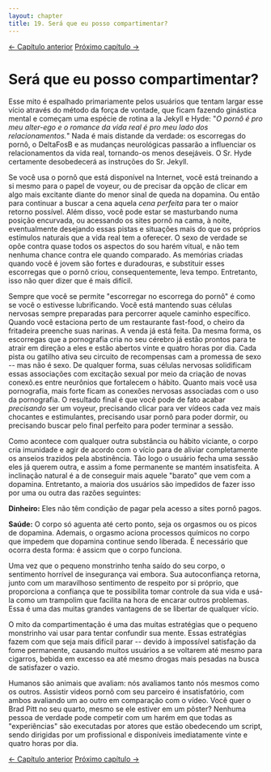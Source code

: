 ```yaml
---
layout: chapter
title: 19. Será que eu posso compartimentar? 
---
```

<div class="pagination-selector">
<a href="18-sera-que-eu-vou-sentir-falta.html" class="chapter-btn">&larr; Capítulo anterior</a>
<a href="20-evite-falsos-incentivos.html" class="chapter-btn">Próximo capítulo &#8594;</a>
</div>

# Será que eu posso compartimentar?

Esse mito é espalhado primariamente pelos usuários que tentam largar esse vício através do método da força de vontade, que ficam fazendo ginástica mental e começam uma espécie de rotina a la Jekyll e Hyde: "*O pornô é pro meu alter-ego e o romance da vida real é pro meu lado dos relacionamentos.*" Nada é mais distande da verdade: os escorregas do pornô, o DeltaFosB e as mudanças neurológicas passarão a influenciar os relacionamentos da vida real, tornando-os menos desejáveis. O Sr. Hyde certamente desobedecerá as instruções do Sr. Jekyll.

Se você usa o pornô que está disponível na Internet, você está treinando a si mesmo para o papel de voyeur, ou de precisar da opção de clicar em algo mais excitante diante do menor sinal de queda na dopamina. Ou então para continuar a buscar a cena aquela *cena perfeita* para ter o maior retorno possível. Além disso, você pode estar se masturbando numa posição encurvada, ou acessando os sites pornô na cama, à noite, eventualmente desejando essas pistas e situações mais do que os próprios estímulos naturais que a vida real tem a oferecer. O sexo de verdade se opõe contra quase todos os aspectos do sou harém vitual, e não tem nenhuma chance contra ele quando comparado. As memórias criadas quando você é jovem são fortes e duradouras, e substituir esses escorregas que o pornô criou, consequentemente, leva tempo. Entretanto, isso não quer dizer que é mais difícil.

Sempre que você se permite "escorregar no escorrega do pornô" é como se você o estivesse lubrificando. Você está mantendo suas células nervosas sempre preparadas para percorrer aquele caminho específico. Quando você estaciona perto de um restaurante fast-food, o cheiro da fritadeira preenche suas narinas. A venda já está feita. Da mesma forma, os escorregas que a pornografia cria no seu cérebro já estão prontos para te atrair em direção a eles e estão abertos vinte e quatro horas por dia. Cada pista ou gatilho ativa seu circuito de recompensas cam a promessa de sexo -- mas não é sexo. De qualquer forma, suas células nervosas solidificam essas associações com excitação sexual por meio da criação de novas conexõ.es entre neurônios que fortalecem o hábito. Quanto mais você usa pornografia, mais forte ficam as conexões nervosas associadas com o uso da pornografia. O resultado final é que você pode de fato acabar *precisando* ser um voyeur, precisando clicar para ver vídeos cada vez mais chocantes e estimulantes, precisando usar pornô para poder dormir, ou precisando buscar pelo final perfeito para poder terminar a sessão.

Como acontece com qualquer outra substância ou hábito viciante, o corpo cria imunidade e agir de acordo com o vício para de aliviar completamente os anseios trazidos pela abstinência. Tão logo o usuário fecha uma sessão eles já querem outra, e assim a fome permanente se mantém insatisfeita. A inclinação natural é a de conseguir mais aquele "barato" que vem com a dopamina. Entretanto, a maioria dos usuários são impedidos de fazer isso por uma ou outra das razões seguintes:

**Dinheiro:** Eles não têm condição de pagar pela acesso a sites pornô pagos.

**Saúde:** O corpo só aguenta até certo ponto, seja os orgasmos ou os picos de dopamina. Ademais, o orgasmo aciona processos químicos no corpo que impedem que dopamina continue sendo liberada. É necessário que ocorra desta forma: é assicm que o corpo funciona.

Uma vez que o pequeno monstrinho tenha saído do seu corpo, o sentimento horrível de insegurança vai embora. Sua autoconfiança retorna, junto com um maravilhoso sentimento de respeito por si próprio, que proporciona a confiança que te possibilita tomar controle da sua vida e usá-la como um trampolim que facilita na hora de encarar outros problemas. Essa é uma das muitas grandes vantagens de se libertar de qualquer vício.

O mito da compartimentação é uma das muitas estratégias que o pequeno monstrinho vai usar para tentar confundir sua mente. Essas estratégias fazem com que seja mais difícil parar -- devido à impossível satisfação da fome permanente, causando muitos usuários a se voltarem até mesmo para cigarros, bebida em excesso ea até mesmo drogas mais pesadas na busca de satisfazer o vazio.

Humanos são animais que avaliam: nós avaliamos tanto nós mesmos como os outros. Assistir videos pornô com seu parceiro é insatisfatório, com ambos avaliando um ao outro em comparação com o vídeo. Você quer o Brad Pitt no seu quarto, mesmo se ele estiver em um pôster? Nenhuma pessoa de verdade pode competir com um harém em que todas as "experiências" são executadas por atores que estäo obedecendo um script, sendo dirigidas por um profissional e disponíveis imediatamente vinte e quatro horas por dia.

<div class="pagination-selector">
<a href="18-sera-que-eu-vou-sentir-falta.html" class="chapter-btn">&larr; Capítulo anterior</a>
<a href="20-evite-falsos-incentivos.html" class="chapter-btn">Próximo capítulo &#8594;</a>
</div>
